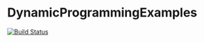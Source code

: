 # DynamicProgrammingExamples

[![Build Status](https://github.com/ialeeson/DynamicProgrammingExamples.jl/actions/workflows/CI.yml/badge.svg?branch=main)](https://github.com/ialeeson/DynamicProgrammingExamples.jl/actions/workflows/CI.yml?query=branch%3Amain)
